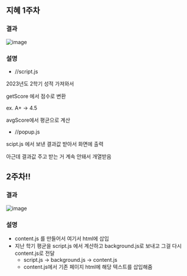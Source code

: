 ## 지혜 1주차

### 결과
![image](https://github.com/plz-graduate/Intro-Extension/assets/129932517/e3d7e080-8949-4bca-9613-2d28f8e2cf38)

### 설명
- //script.js

2023년도 2학기 성적 가져와서

getScore 에서 점수로 변환 

ex. A+ -> 4.5

avgScore에서 평균으로 계산


- //popup.js

scipt.js 에서 보낸 결과값 받아서 화면에 출력

아근데 결과값 주고 받는 거 계속 안돼서 개열받음

## 2주차!!
### 결과
![image](https://github.com/plz-graduate/Intro-Extension/assets/129932517/6fd01312-3555-437a-af43-22bcf1e90aa8)

### 설명
- content.js 를 만들어서 여기서 html에 삽입
- 지난 학기 평균을 script.js 에서 계산하고 background.js로 보내고 그걸 다시 content.js로 전달
   - script.js -> background.js -> content.js
   - content.js에서 기존 페이지 html에 해당 텍스트를 삽입해줌 
